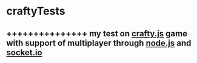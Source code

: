 # craftyTests
+++++++++++++++
my test on [crafty.js](http://craftyjs.com) game with support of multiplayer through [node.js](http://nodejs.org) and [socket.io](http://socket.io)
---------------
